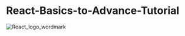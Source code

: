 # React-Basics-to-Advance-Tutorial

![React_logo_wordmark](https://github.com/IsuruX98/React-Basics-to-Advance-Tutorial/assets/104721314/b8700ef1-9351-45fd-a736-19f241b7eecb)
